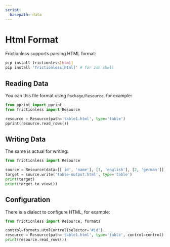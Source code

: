 ```yaml
---
script:
  basepath: data
---
```


# Html Format

Frictionless supports parsing HTML format:

```bash tabs=CLI
pip install frictionless[html]
pip install 'frictionless[html]' # for zsh shell
```

## Reading Data

You can this file format using `Package/Resource`, for example:

```python script tabs=Python
from pprint import pprint
from frictionless import Resource

resource = Resource(path='table1.html', type='table')
pprint(resource.read_rows())
```

## Writing Data

The same is actual for writing:

```python script tabs=Python
from frictionless import Resource

source = Resource(data=[['id', 'name'], [1, 'english'], [2, 'german']])
target = source.write('table-output.html', type='table')
print(target)
print(target.to_view())
```

## Configuration

There is a dialect to configure HTML, for example:

```python script tabs=Python
from frictionless import Resource, formats

control=formats.HtmlControl(selector='#id')
resource = Resource(path='table1.html', type='table', control=control)
print(resource.read_rows())
```
